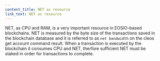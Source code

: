 ```yaml
---
content_title: NET as resource
link_text: NET as resource
---
```


NET, as CPU and RAM, is a very important resource in EOSIO-based blockchains. NET is measured by the byte size of the transactions saved in the blockchain database and it is referred to as `net bandwidth` on the cleos get account command result. When a transaction is executed by the blockchain it consumes CPU and NET, therfore sufficient NET must be staked in order for transactions to complete.
